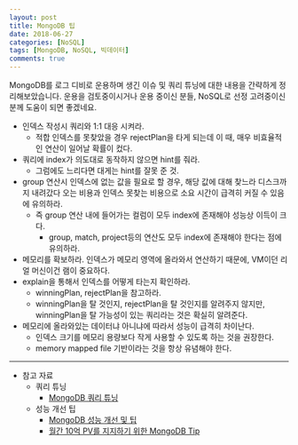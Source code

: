 ```yaml
---
layout: post
title: MongoDB 팁
date: 2018-06-27
categories: [NoSQL]
tags: [MongoDB, NoSQL, 빅데이터]
comments: true
---
```


MongoDB를 로그 디비로 운용하며 생긴 이슈 및 쿼리 튜닝에 대한 내용을 간략하게 정리해보았습니다.
운용을 검토중이시거나 운용 중이신 분들, NoSQL로 선정 고려중이신 분께 도움이 되면 좋겠네요.

* 인덱스 작성시 쿼리와 1:1 대응 시켜라.
    * 적합 인덱스를 못찾았을 경우 rejectPlan을 타게 되는데 이 때, 매우 비효율적인 연산이 일어날 확률이 컸다.
* 쿼리에 index가 의도대로 동작하지 않으면 hint를 줘라.
    * 그럼에도 느리다면 대게는 hint를 잘못 준 것.
* group 연산시 인덱스에 없는 값을 필요로 할 경우, 해당 값에 대해 찾느라 디스크까지 내려갔다 오는 비용과 인덱스 못찾는 비용으로 소요 시간이 급격히 커질 수 있음에 유의하라.
    * 즉 group 연산 내에 들어가는 컬럼이 모두 index에 존재해야 성능상 이득이 크다.
        * group, match, project등의 연산도 모두 index에 존재해야 한다는 점에 유의하라.
* 메모리를 확보하라. 인덱스가 메모리 영역에 올라와서 연산하기 때문에, VM이던 리얼 머신이건 램이 중요하다.
* explain을 통해서 인덱스를 어떻게 타는지 확인하라.
    * winningPlan, rejectPlan을 참고하라.
    * winningPlan을 탈 것인지, rejectPlan을 탈 것인지를 알려주지 않지만, winningPlan을 탈 가능성이 있는 쿼리라는 것은 확실히 알려준다.
* 메모리에 올라와있는 데이터냐 아니냐에 따라서 성능이 급격히 차이난다.
    * 인덱스 크기를 메모리 용량보다 작게 사용할 수 있도록 하는 것을 권장한다.
    * memory mapped file 기반이라는 것을 항상 유념해야 한다.

--- 

* 참고 자료
    * 쿼리 튜닝
	    * [MongoDB 쿼리 튜닝](https://blog.naver.com/PostView.nhn?blogId=suresofttech&logNo=221096609752&proxyReferer=https%3A%2F%2Fwww.google.co.kr%2F)
    * 성능 개선 팁
	    * [MongoDB 성능 개선 및 팁](https://webisfree.com/2018-03-12/MongoDB-%EC%84%B1%EB%8A%A5-%EA%B0%9C%EC%84%A0-%EB%B0%8F-%ED%8C%81)
	    * [월간 10억 PV를 지지하기 위한 MongoDB Tip](https://jacking75.github.io/choiheungbae/%EB%AC%B8%EC%84%9C/%EC%9B%94%EA%B0%84%2010%EC%96%B5%20PV%EB%A5%BC%20%EC%A7%80%EC%A7%80%ED%95%98%EA%B8%B0%20%EC%9C%84%ED%95%9C%20MongoDB%20Tip.pdf)
